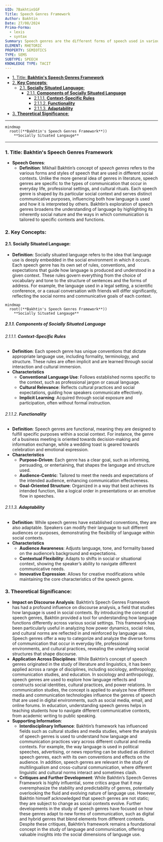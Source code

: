 ```yaml
---
UID: 7BakhtinSGF
Title: Speech Genres Framework
Author: Bakhtin
Date: 27/08/2024
Prima-Forma:
  - lexis
  - syntax
Summary: Speech genres are the different forms of speech used in various social contexts
ELEMENT: RHETORIC
PROPERTY: SEMIOTICS
TYPE: SEMS
SUBTYPE: SPEECH
KNOWLEDGE TYPE: TACIT
---
```


- [1. Title: **Bakhtin's Speech Genres Framework**](#1-title-bakhtins-speech-genres-framework)
- [2. **Key Concepts**:](#2-key-concepts)
  - [2.1. **Socially Situated Language**:](#21-socially-situated-language)
    - [2.1.1. **Components of Socially Situated Language**](#211-components-of-socially-situated-language)
      - [2.1.1.1. **Context-Specific Rules**](#2111-context-specific-rules)
      - [2.1.1.2. **Functionality**](#2112-functionality)
      - [2.1.1.3. **Adaptability**](#2113-adaptability)
- [3. **Theoretical Significance**:](#3-theoretical-significance)

---

```mermaid
mindmap
  root((**Bakhtin's Speech Genres Framework**))
    **Socially Situated Langauge**
```

---

### 1. Title: **Bakhtin's Speech Genres Framework**

- **Speech Genres**:
  - **Definition**: Mikhail Bakhtin’s concept of _speech genres_ refers to the various forms and styles of speech that are used in different social contexts. Unlike the more general idea of genres in literature, speech genres are specific to the types of communication that occur in everyday life, professional settings, and cultural rituals. Each speech genre is shaped by its particular social context and serves distinct communicative purposes, influencing both how language is used and how it is interpreted by others. Bakhtin’s exploration of speech genres broadens the understanding of language by highlighting its inherently social nature and the ways in which communication is tailored to specific contexts and functions.

### 2. **Key Concepts**:

#### 2.1. **Socially Situated Language**:

- **Definition**: Socially situated language refers to the idea that language use is deeply embedded in the social environment in which it occurs. Each speech genre has its own set of rules, conventions, and expectations that guide how language is produced and understood in a given context. These rules govern everything from the choice of vocabulary and tone to the structure of sentences and the forms of address. For example, the language used in a legal setting, a scientific conference, or a casual conversation with friends will differ significantly, reflecting the social norms and communicative goals of each context.

```mermaid
mindmap
  root((**Bakhtin's Speech Genres Framework**))
    **Socially Situated Langauge**
```

##### 2.1.1. **Components of Socially Situated Language**

###### 2.1.1.1. **Context-Specific Rules**

- **Definition**: Each speech genre has unique conventions that dictate appropriate language use, including formality, terminology, and structure. These rules are often implicit and are learned through social interaction and cultural immersion.
- **Characteristics**
  - **Conventional Language Use**: Follows established norms specific to the context, such as professional jargon or casual language.
  - **Cultural Relevance**: Reflects cultural practices and social expectations, guiding how speakers communicate effectively.
  - **Implicit Learning**: Acquired through social exposure and participation, often without formal instruction.

###### 2.1.1.2. **Functionality**

- **Definition**: Speech genres are functional, meaning they are designed to fulfill specific purposes within a social context. For instance, the genre of a business meeting is oriented towards decision-making and information exchange, while a wedding toast is geared towards celebration and emotional expression.
- **Characteristics**
  - **Purpose-Driven**: Each genre has a clear goal, such as informing, persuading, or entertaining, that shapes the language and structure used.
  - **Audience-Centric**: Tailored to meet the needs and expectations of the intended audience, enhancing communication effectiveness.
  - **Goal-Oriented Structure**: Organized in a way that best achieves its intended function, like a logical order in presentations or an emotive flow in speeches.

###### 2.1.1.3. **Adaptability**

- **Definition**: While speech genres have established conventions, they are also adaptable. Speakers can modify their language to suit different audiences or purposes, demonstrating the flexibility of language within social contexts.
- **Characteristics**
  - **Audience Awareness**: Adjusts language, tone, and formality based on the audience’s background and expectations.
  - **Contextual Flexibility**: Adapts to shifts in social or situational context, showing the speaker’s ability to navigate different communicative needs.
  - **Innovative Expression**: Allows for creative modifications while maintaining the core characteristics of the speech genre.

### 3. **Theoretical Significance**:

- **Impact on Discourse Analysis**: Bakhtin’s Speech Genres Framework has had a profound influence on discourse analysis, a field that studies how language is used in social contexts. By introducing the concept of speech genres, Bakhtin provided a tool for understanding how language functions differently across various social settings. This framework has been particularly useful in analyzing how power dynamics, social roles, and cultural norms are reflected in and reinforced by language use. Speech genres offer a way to categorize and analyze the diverse forms of communication that occur in everyday life, professional environments, and cultural practices, revealing the underlying social structures that shape discourse.
- **Application Across Disciplines**: While Bakhtin’s concept of speech genres originated in the study of literature and linguistics, it has been applied across a range of disciplines, including sociology, anthropology, communication studies, and education. In sociology and anthropology, speech genres are used to explore how language reflects and constructs social identities, cultural practices, and power relations. In communication studies, the concept is applied to analyze how different media and communication technologies influence the genres of speech that are used in digital environments, such as social media, email, and online forums. In education, understanding speech genres helps in teaching students how to navigate different communicative contexts, from academic writing to public speaking.
- **Supporting Information**:
  - **Interdisciplinary Influence**: Bakhtin’s framework has influenced fields such as cultural studies and media studies, where the analysis of speech genres is used to understand how language and communication practices vary across different cultural and media contexts. For example, the way language is used in political speeches, advertising, or news reporting can be studied as distinct speech genres, each with its own conventions and effects on the audience. In addition, speech genres are relevant in the study of multilingualism and cross-cultural communication, where different linguistic and cultural norms interact and sometimes clash.
  - **Critiques and Further Development**: While Bakhtin’s Speech Genres Framework is highly influential, some critics argue that it may overemphasize the stability and predictability of genres, potentially overlooking the fluid and evolving nature of language use. However, Bakhtin himself acknowledged that speech genres are not static; they are subject to change as social contexts evolve. Further developments in the study of speech genres have focused on how these genres adapt to new forms of communication, such as digital and hybrid genres that blend elements from different contexts. Despite these critiques, Bakhtin’s framework remains a foundational concept in the study of language and communication, offering valuable insights into the social dimensions of language use.
